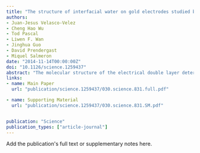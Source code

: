 ```yaml
---
title: "The structure of interfacial water on gold electrodes studied by x-ray absorption spectroscopy"
authors:
- Juan-Jesus Velasco-Velez
- Cheng Hao Wu
- Tod Pascal
- Liwen F. Wan
- Jinghua Guo
- David Prendergast
- Miquel Salmeron
date: "2014-11-14T00:00:00Z"
doi: "10.1126/science.1259437"
abstract: "The molecular structure of the electrical double layer determines the chemistry in all electrochemical processes. Using x-ray absorption spectroscopy (XAS), we probed the structure of water near gold electrodes and its bias dependence. Electron yield XAS detected at the gold electrode revealed that the interfacial water molecules have a different structure from those in the bulk. First principles calculations revealed that ~50% of the molecules lie flat on the surface with saturated hydrogen bonds and another substantial fraction with broken hydrogen bonds that do not contribute to the XAS spectrum because their core-excited states are delocalized by coupling with the gold substrate. At negative bias, the population of flat-lying molecules with broken hydrogen bonds increases, producing a spectrum similar to that of bulk water."
links:
- name: Main Paper
  url: "publication/science.1259437/030.science.831.full.pdf"

- name: Supporting Material
  url: "publication/science.1259437/030.science.831.SM.pdf"


publication: "Science"
publication_types: ["article-journal"]
---
```


Add the publication's full text or supplementary notes here.
